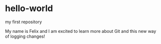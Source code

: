 # hello-world
my first repository

My name is Felix and I am excited to learn more about Git and this new way of logging changes!
